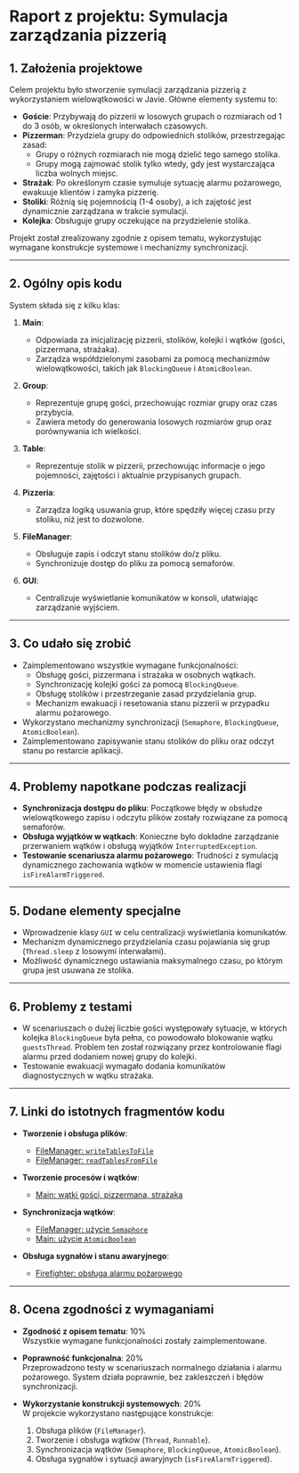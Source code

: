 # Raport z projektu: Symulacja zarządzania pizzerią

## 1. Założenia projektowe
Celem projektu było stworzenie symulacji zarządzania pizzerią z wykorzystaniem wielowątkowości w Javie.
Główne elementy systemu to:

- **Goście**: Przybywają do pizzerii w losowych grupach o rozmiarach od 1 do 3 osób, w określonych interwałach czasowych.
- **Pizzerman**: Przydziela grupy do odpowiednich stolików, przestrzegając zasad:
    - Grupy o różnych rozmiarach nie mogą dzielić tego samego stolika.
    - Grupy mogą zajmować stolik tylko wtedy, gdy jest wystarczająca liczba wolnych miejsc.
- **Strażak**: Po określonym czasie symuluje sytuację alarmu pożarowego, ewakuuje klientów i zamyka pizzerię.
- **Stoliki**: Różnią się pojemnością (1-4 osoby), a ich zajętość jest dynamicznie zarządzana w trakcie symulacji.
- **Kolejka**: Obsługuje grupy oczekujące na przydzielenie stolika.

Projekt został zrealizowany zgodnie z opisem tematu, wykorzystując wymagane konstrukcje systemowe i mechanizmy synchronizacji.

---

## 2. Ogólny opis kodu

System składa się z kilku klas:

1. **Main**:
    - Odpowiada za inicjalizację pizzerii, stolików, kolejki i wątków (gości, pizzermana, strażaka).
    - Zarządza współdzielonymi zasobami za pomocą mechanizmów wielowątkowości, takich jak `BlockingQueue` i `AtomicBoolean`.

2. **Group**:
    - Reprezentuje grupę gości, przechowując rozmiar grupy oraz czas przybycia.
    - Zawiera metody do generowania losowych rozmiarów grup oraz porównywania ich wielkości.

3. **Table**:
    - Reprezentuje stolik w pizzerii, przechowując informacje o jego pojemności, zajętości i aktualnie przypisanych grupach.

4. **Pizzeria**:
    - Zarządza logiką usuwania grup, które spędziły więcej czasu przy stoliku, niż jest to dozwolone.

5. **FileManager**:
    - Obsługuje zapis i odczyt stanu stolików do/z pliku.
    - Synchronizuje dostęp do pliku za pomocą semaforów.

6. **GUI**:
    - Centralizuje wyświetlanie komunikatów w konsoli, ułatwiając zarządzanie wyjściem.

---

## 3. Co udało się zrobić

- Zaimplementowano wszystkie wymagane funkcjonalności:
    - Obsługę gości, pizzermana i strażaka w osobnych wątkach.
    - Synchronizację kolejki gości za pomocą `BlockingQueue`.
    - Obsługę stolików i przestrzeganie zasad przydzielania grup.
    - Mechanizm ewakuacji i resetowania stanu pizzerii w przypadku alarmu pożarowego.
- Wykorzystano mechanizmy synchronizacji (`Semaphore`, `BlockingQueue`, `AtomicBoolean`).
- Zaimplementowano zapisywanie stanu stolików do pliku oraz odczyt stanu po restarcie aplikacji.

---

## 4. Problemy napotkane podczas realizacji

- **Synchronizacja dostępu do pliku**: Początkowe błędy w obsłudze wielowątkowego zapisu i odczytu plików zostały rozwiązane za pomocą semaforów.
- **Obsługa wyjątków w wątkach**: Konieczne było dokładne zarządzanie przerwaniem wątków i obsługą wyjątków `InterruptedException`.
- **Testowanie scenariusza alarmu pożarowego**: Trudności z symulacją dynamicznego zachowania wątków w momencie ustawienia flagi `isFireAlarmTriggered`.

---

## 5. Dodane elementy specjalne

- Wprowadzenie klasy `GUI` w celu centralizacji wyświetlania komunikatów.
- Mechanizm dynamicznego przydzielania czasu pojawiania się grup (`Thread.sleep` z losowymi interwałami).
- Możliwość dynamicznego ustawiania maksymalnego czasu, po którym grupa jest usuwana ze stolika.

---

## 6. Problemy z testami

- W scenariuszach o dużej liczbie gości występowały sytuacje, w których kolejka `BlockingQueue` była pełna, co powodowało blokowanie wątku `guestsThread`. Problem ten został rozwiązany przez kontrolowanie flagi alarmu przed dodaniem nowej grupy do kolejki.
- Testowanie ewakuacji wymagało dodania komunikatów diagnostycznych w wątku strażaka.

---

## 7. Linki do istotnych fragmentów kodu

- **Tworzenie i obsługa plików**:
    - [FileManager: `writeTablesToFile`](https://github.com/TwojeRepozytorium/FileManager.java#L45)
    - [FileManager: `readTablesFromFile`](https://github.com/TwojeRepozytorium/FileManager.java#L25)

- **Tworzenie procesów i wątków**:
    - [Main: wątki gości, pizzermana, strażaka](https://github.com/TwojeRepozytorium/Main.java#L15)

- **Synchronizacja wątków**:
    - [FileManager: użycie `Semaphore`](https://github.com/TwojeRepozytorium/FileManager.java#L10)
    - [Main: użycie `AtomicBoolean`](https://github.com/TwojeRepozytorium/Main.java#L13)

- **Obsługa sygnałów i stanu awaryjnego**:
    - [Firefighter: obsługa alarmu pożarowego](https://github.com/TwojeRepozytorium/Main.java#L67)

---

## 8. Ocena zgodności z wymaganiami

- **Zgodność z opisem tematu**: 10%  
  Wszystkie wymagane funkcjonalności zostały zaimplementowane.

- **Poprawność funkcjonalna**: 20%  
  Przeprowadzono testy w scenariuszach normalnego działania i alarmu pożarowego. System działa poprawnie, bez zakleszczeń i błędów synchronizacji.

- **Wykorzystanie konstrukcji systemowych**: 20%  
  W projekcie wykorzystano następujące konstrukcje:
    1. Obsługa plików (`FileManager`).
    2. Tworzenie i obsługa wątków (`Thread`, `Runnable`).
    3. Synchronizacja wątków (`Semaphore`, `BlockingQueue`, `AtomicBoolean`).
    4. Obsługa sygnałów i sytuacji awaryjnych (`isFireAlarmTriggered`).
